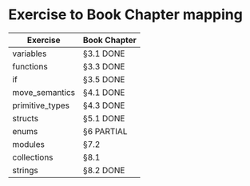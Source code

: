 # Exercise to Book Chapter mapping

| Exercise        | Book Chapter        |
| --------------- | ------------        |
| variables       | §3.1    DONE        |    
| functions       | §3.3    DONE        |    
| if              | §3.5    DONE        |    
| move_semantics  | §4.1    DONE        |    
| primitive_types | §4.3    DONE        |    
| structs         | §5.1    DONE        |    
| enums           | §6      PARTIAL     |    
| modules         | §7.2                |
| collections     | §8.1                |
| strings         | §8.2    DONE        |    
